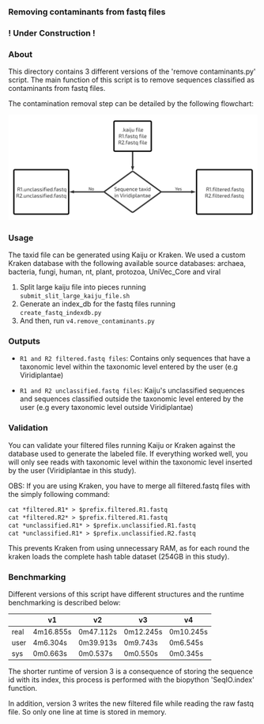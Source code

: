 ### Removing contaminants from fastq files
### ! Under Construction !
### About 
This directory contains 3 different versions of the 'remove contaminants.py' script.
The main function of this script is to remove sequences classified as contaminants from fastq files.

The contamination removal step can be detailed by the following flowchart:

![contamination_removal](/images/contamination_removal.png)

### Usage
The taxid file can be generated using Kaiju or Kraken. 
We used a custom Kraken database with the following available source databases: archaea, bacteria, fungi, human, nt, plant, protozoa, UniVec_Core and viral 

1. Split large kaiju file into pieces running `submit_slit_large_kaiju_file.sh`
2. Generate an index_db for the fastq files running `create_fastq_indexdb.py`
3. And then, run `v4.remove_contaminants.py`

### Outputs

* `R1 and R2 filtered.fastq files`: Contains only sequences that have a taxonomic level within the taxonomic level entered by the user (e.g Viridiplantae) 

* `R1 and R2 unclassified.fastq files`: Kaiju's unclassified sequences and sequences classified outside the taxonomic level entered by the user (e.g every taxonomic level outside Viridiplantae)

### Validation
You can validate your filtered files running Kaiju or Kraken against the database used to generate the labeled file. If everything worked well, you will only see reads with taxonomic level within the taxonomic level inserted by the user (Viridiplantae in this study).   

OBS: If you are using Kraken, you have to merge all filtered.fastq files with the simply following command:
```
cat *filtered.R1* > $prefix.filtered.R1.fastq
cat *filtered.R2* > $prefix.filtered.R1.fastq
cat *unclassified.R1* > $prefix.unclassified.R1.fastq
cat *unclassified.R1* > $prefix.unclassified.R2.fastq
```
This prevents Kraken from using unnecessary RAM, as for each round the kraken loads the complete hash table dataset (254GB in this study). 

### Benchmarking
Different versions of this script have different structures and the runtime benchmarking is described below:

|      | v1        | v2        | v3        | v4        |
|------|-----------|-----------|-----------|-----------|
| real | 4m16.855s | 0m47.112s | 0m12.245s | 0m10.245s |
| user | 4m6.304s  | 0m39.913s | 0m9.743s  | 0m6.545s  |
| sys  | 0m0.663s  | 0m0.537s  | 0m0.550s  | 0m0.345s  |

The shorter runtime of version 3 is a consequence of storing the sequence id with its index, this process is performed with the biopython 'SeqIO.index' function.

In addition, version 3 writes the new filtered file while reading the raw fastq file. So only one line at time is stored in memory.


